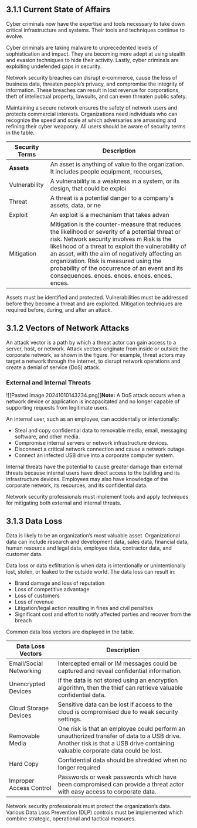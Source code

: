 ## 3.1.1 Current State of Affairs
Cyber criminals now have the expertise and tools necessary to take down critical infrastructure and systems. Their tools and techniques continue to evolve.

Cyber criminals are taking malware to unprecedented levels of sophistication and impact. They are becoming more adept at using stealth and evasion techniques to hide their activity. Lastly, cyber criminals are exploiting undefended gaps in security.

Network security breaches can disrupt e-commerce, cause the loss of business data, threaten people’s privacy, and compromise the integrity of information. These breaches can result in lost revenue for corporations, theft of intellectual property, lawsuits, and can even threaten public safety.

Maintaining a secure network ensures the safety of network users and protects commercial interests. Organizations need individuals who can recognize the speed and scale at which adversaries are amassing and refining their cyber weaponry. All users should be aware of security terms in the table.

| **Security Terms** | **Description**                                                                                                                                                                                                                     |
| ------------------ | ------------------------------------------------------------------------------------------------------------------------------------------------------------------------------------------------------------------------------ |
| **Assets**         | An asset is anything of value to the organization. It includes people equipment, recourses,                                                                                                                                         |
| Vulnerability      | A vulnerability is a weakness in a system, or its design, that could be exploi                                                                                                                                                      |
| Threat             | A threat is a potential danger to a company's assets, data, or ne                                                                                                                                                                   |
| Exploit            | An exploit is a mechanism that takes advan                                                                                                                                                                                          |
| Mitigation         | Mitigation is the counter-measure that reduces the likelihood or severity of a potential threat or risk. Network security involves m                                                                                      Risk is the likelihood of a threat to exploit the vulnerability of an asset, with the aim of negatively affecting an organization. Risk is measured using the probability of the occurrence of an event and its consequences.  ences.  ences.  ences.  ences.  ences.  |
Assets must be identified and protected. Vulnerabilities must be addressed before they become a threat and are exploited. Mitigation techniques are required before, during, and after an attack.

## 3.1.2 Vectors of Network Attacks
An attack vector is a path by which a threat actor can gain access to a server, host, or network. Attack vectors originate from inside or outside the corporate network, as shown in the figure. For example, threat actors may target a network through the internet, to disrupt network operations and create a denial of service (DoS) attack.
### External and Internal Threats

![[Pasted image 20241010143234.png]]**Note:** A DoS attack occurs when a network device or application is incapacitated and no longer capable of supporting requests from legitimate users.

An internal user, such as an employee, can accidentally or intentionally:

- Steal and copy confidential data to removable media, email, messaging software, and other media.
- Compromise internal servers or network infrastructure devices.
- Disconnect a critical network connection and cause a network outage.
- Connect an infected USB drive into a corporate computer system.

Internal threats have the potential to cause greater damage than external threats because internal users have direct access to the building and its infrastructure devices. Employees may also have knowledge of the corporate network, its resources, and its confidential data.

Network security professionals must implement tools and apply techniques for mitigating both external and internal threats.

## 3.1.3 Data Loss
Data is likely to be an organization’s most valuable asset. Organizational data can include research and development data, sales data, financial data, human resource and legal data, employee data, contractor data, and customer data.

Data loss or data exfiltration is when data is intentionally or unintentionally lost, stolen, or leaked to the outside world. The data loss can result in:

- Brand damage and loss of reputation
- Loss of competitive advantage
- Loss of customers
- Loss of revenue
- Litigation/legal action resulting in fines and civil penalties
- Significant cost and effort to notify affected parties and recover from the breach

Common data loss vectors are displayed in the table.

| Data Loss Vectors       | Description                                                                                                                                                                    |
| ----------------------- | ------------------------------------------------------------------------------------------------------------------------------------------------------------------------------ |
| Email/Social Networking | Intercepted email or IM messages could be captured and reveal confidential information.                                                                                        |
| Unencrypted Devices     | If the data is not stored using an encryption algorithm, then the thief can retrieve valuable confidential data.                                                               |
| Cloud Storage Devices   | Sensitive data can be lost if access to the cloud is compromised due to weak security settings.                                                                                |
| Removable Media         | One risk is that an employee could perform an unauthorized transfer of data to a USB drive. Another risk is that a USB drive containing valuable corporate data could be lost. |
| Hard Copy               | Confidential data should be shredded when no longer required                                                                                                                   |
| Improper Access Control | Passwords or weak passwords which have been compromised can provide a threat actor with easy access to corporate data.                                                         |

Network security professionals must protect the organization’s data. Various Data Loss Prevention (DLP) controls must be implemented which combine strategic, operational and tactical measures.